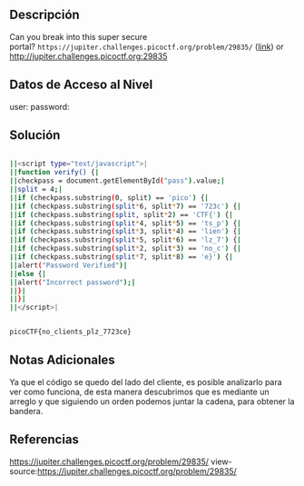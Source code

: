 ## Descripción  
Can you break into this super secure portal? `https://jupiter.challenges.picoctf.org/problem/29835/` ([link](https://jupiter.challenges.picoctf.org/problem/29835/)) or http://jupiter.challenges.picoctf.org:29835

## Datos de Acceso al Nivel
user: 
password:

## Solución
```bash

||<script type="text/javascript">|
||function verify() {|
||checkpass = document.getElementById("pass").value;|
||split = 4;|
||if (checkpass.substring(0, split) == 'pico') {|
||if (checkpass.substring(split*6, split*7) == '723c') {|
||if (checkpass.substring(split, split*2) == 'CTF{') {|
||if (checkpass.substring(split*4, split*5) == 'ts_p') {|
||if (checkpass.substring(split*3, split*4) == 'lien') {|
||if (checkpass.substring(split*5, split*6) == 'lz_7') {|
||if (checkpass.substring(split*2, split*3) == 'no_c') {|
||if (checkpass.substring(split*7, split*8) == 'e}') {|
||alert("Password Verified")|
||else {|
||alert("Incorrect password");|
||}|
||}|
||</script>|


picoCTF{no_clients_plz_7723ce}
```

## Notas Adicionales
Ya que el código se quedo del lado del cliente, es posible analizarlo para ver como funciona, de esta manera descubrimos que es mediante un arreglo y que siguiendo un orden podemos juntar la cadena, para obtener la bandera.

## Referencias 
https://jupiter.challenges.picoctf.org/problem/29835/
view-source:https://jupiter.challenges.picoctf.org/problem/29835/
